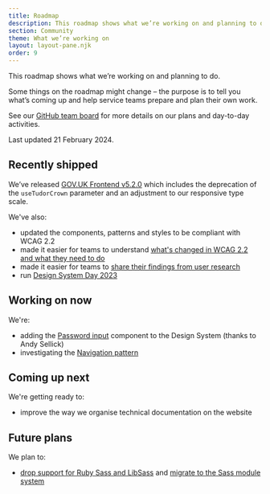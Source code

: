 ```yaml
---
title: Roadmap
description: This roadmap shows what we’re working on and planning to do.
section: Community
theme: What we’re working on
layout: layout-pane.njk
order: 9
---
```


This roadmap shows what we’re working on and planning to do.

Some things on the roadmap might change – the purpose is to tell you what’s coming up and help service teams prepare and plan their own work.

See our [GitHub team board](https://github.com/orgs/alphagov/projects/53) for more details on our plans and day-to-day activities.

Last updated 21 February 2024.

## Recently shipped

We’ve released [GOV.UK Frontend v5.2.0](https://github.com/alphagov/govuk-frontend/releases/tag/v5.2.0) which includes the deprecation of the `useTudorCrown` parameter and an adjustment to our responsive type scale.

We've also:

- updated the components, patterns and styles to be compliant with WCAG 2.2
- made it easier for teams to understand [what's changed in WCAG 2.2 and what they need to do](/accessibility/wcag-2.2)
- made it easier for teams to [share their findings from user research](/community/share-research-findings/)
- run [Design System Day 2023](/community/design-system-day/)

## Working on now

We're:

- adding the [Password input](https://github.com/alphagov/govuk-design-system-backlog/issues/240) component to the Design System (thanks to Andy Sellick)
- investigating the [Navigation pattern](https://github.com/alphagov/govuk-design-system-backlog/issues/76)

## Coming up next

We're getting ready to:

- improve the way we organise technical documentation on the website

## Future plans

We plan to:

- [drop support for Ruby Sass and LibSass](https://github.com/alphagov/govuk-frontend/issues/2637) and [migrate to the Sass module system](https://github.com/alphagov/govuk-frontend/issues/1791)

